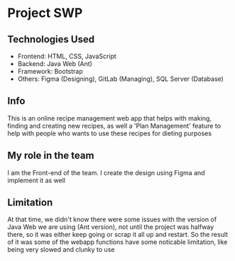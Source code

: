 # Project SWP


## Technologies Used
+ Frontend: HTML, CSS, JavaScript
+ Backend: Java Web (Ant)
+ Framework: Bootstrap
+ Others: Figma (Designing), GitLab (Managing), SQL Server (Database)

## Info
This is an online recipe management web app that helps with making, finding and creating new recipes, as well a 'Plan Management' feature to help with people who wants to use these recipes for dieting purposes

## My role in the team
I am the Front-end of the team. I create the design using Figma and implement it as well

## Limitation
At that time, we didn't know there were some issues with the version of Java Web we are using (Ant version), not until the project was halfway there, so it was either keep going or scrap it all up and restart. So the result of it was some of the webapp functions have some noticable limitation, like being very slowed and clunky to use

